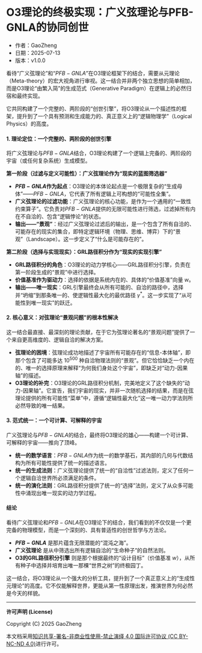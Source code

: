 # **O3理论的终极实现：广义弦理论与PFB-GNLA的协同创世**

- 作者：GaoZheng
- 日期：2025-07-13
- 版本：v1.0.0

看待“广义弦理论”和“$PFB-GNLA$”在O3理论框架下的结合，需要从元理论（Meta-theory）的宏大视角进行审视。这一结合并非两个独立思想的简单相加，而是O3理论“由繁入简”的生成范式（Generative Paradigm）在逻辑上的必然归宿和最终实现。

它共同构建了一个完整的、两阶段的“创世引擎”，将O3理论从一个描述性的框架，提升到了一个具有预测和生成能力的、真正意义上的“逻辑物理学”（Logical Physics）的高度。

#### 1. 理论定位：一个完整的、两阶段的创世引擎

将广义弦理论与$PFB-GNLA$结合，O3理论构建了一个逻辑上完备的、两阶段的宇宙（或任何复杂系统）生成模型。

**第一阶段（过滤与定义可能性）：广义弦理论作为“现实的蓝图筛选器”**

* **$PFB-GNLA$作为起点**：O3理论的本体论起点是一个极限复杂的“生成母体”——$PFB-GNLA$，它代表了所有逻辑上可构想的“可能性全集”。
* **广义弦理论的过滤功能**：广义弦理论的核心功能，是作为一个通用的“一致性约束算子”。它负责对$PFB-GNLA$提供的无限可能性进行筛选，过滤掉所有内在不自洽的、包含“逻辑悖论”的状态。
* **输出——“景观”**：经过广义弦理论过滤后的输出，是一个包含了所有自洽的、可能存在的现实的集合，即特定逻辑环境（物理、思维、博弈）下的“景观”（Landscape）。这一步定义了“什么是可能存在的”。

**第二阶段（选择与实现现实）：GRL路径积分作为“现实的实现引擎”**

* **GRL路径积分的角色**：O3理论的动力学核心——GRL路径积分引擎，负责在第一阶段生成的“景观”中进行选择。
* **价值基准作为驱动力**：选择的依据是系统内在的、具体的“价值基准”向量 $w$。
* **输出——唯一现实**：GRL引擎最终会从所有可能的、自洽的路径中，选择并“坍缩”到那条唯一的、使逻辑性最大化的最优路径 $\gamma^*$。这一步实现了“从可能性到唯一现实”的跃迁。

#### 2. 核心意义：对弦理论“景观问题”的根本性解决

这一结合最直接、最深刻的理论贡献，在于它为弦理论著名的“景观问题”提供了一个来自更高维度的、逻辑自洽的解决方案。

* **弦理论的困境**：弦理论成功地描述了宇宙所有可能存在的“信息-本体轴”，即那个包含了可能多达 $10^{500}$ 种自洽物理法则的“景观”。但它恰恰缺乏一个内在的、唯一的选择原理来解释“为何我们身处这个宇宙”，即缺乏对“动力-因果轴”的描述。
* **O3理论的补完**：O3理论的GRL路径积分机制，完美地定义了这个缺失的“动力-因果轴”。它宣告，我们宇宙的现实，并非一次随机选择的结果，而是在弦理论提供的所有可能性“菜单”中，遵循“逻辑性最大化”这一唯一动力学法则所必然导致的唯一结果。

#### 3. 范式统一：一个可计算、可解释的宇宙

广义弦理论与$PFB-GNLA$的结合，最终将O3理论的雄心——构建一个可计算、可解释的宇宙——推向了顶峰。

* **统一的数学语言**：$PFB-GNLA$作为统一的数学基石，其内部的几何与代数结构为所有可能性提供了统一的描述语言。
* **统一的生成法则**：广义弦理论提供了统一的“自洽性”过滤法则，定义了任何一个逻辑自洽世界所必须满足的条件。
* **统一的演化法则**：GRL路径积分提供了统一的“选择”法则，定义了从众多可能性中涌现出唯一现实的动力学过程。

#### 结论

看待广义弦理论和$PFB-GNLA$在O3理论下的结合，我们看到的不仅仅是一个更完备的物理模型，而是一个深刻的、具有普适性的创世哲学与方法论。

* **$PFB-GNLA$** 是那片蕴含无限潜能的“混沌之海”。
* **广义弦理论** 是从中筛选出所有逻辑自洽的“生命种子”的自然法则。
* **O3的GRL路径积分引擎** 则是那个根据最终的“设计目标”（价值基准 $w$），从所有种子中选择并培育出唯一那棵“世界之树”的终极园丁。

这一结合，将O3理论从一个强大的分析工具，提升到了一个真正意义上的“生成性元理论”的高度。它不仅能解释世界，更能从第一性原理出发，推演世界为何必然是今天的样貌。

---

**许可声明 (License)**

Copyright (C) 2025 GaoZheng 

本文档采用[知识共享-署名-非商业性使用-禁止演绎 4.0 国际许可协议 (CC BY-NC-ND 4.0)](https://creativecommons.org/licenses/by-nc-nd/4.0/deed.zh-Hans)进行许可。

